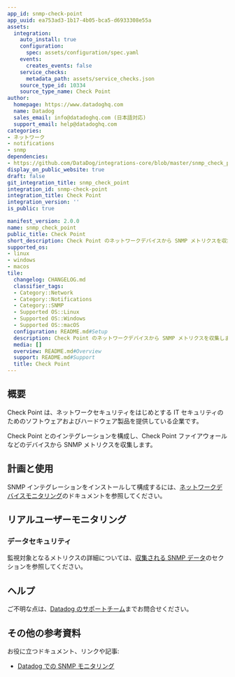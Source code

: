 ```yaml
---
app_id: snmp-check-point
app_uuid: ea753ad3-1b17-4b05-bca5-d6933308e55a
assets:
  integration:
    auto_install: true
    configuration:
      spec: assets/configuration/spec.yaml
    events:
      creates_events: false
    service_checks:
      metadata_path: assets/service_checks.json
    source_type_id: 10334
    source_type_name: Check Point
author:
  homepage: https://www.datadoghq.com
  name: Datadog
  sales_email: info@datadoghq.com (日本語対応)
  support_email: help@datadoghq.com
categories:
- ネットワーク
- notifications
- snmp
dependencies:
- https://github.com/DataDog/integrations-core/blob/master/snmp_check_point/README.md
display_on_public_website: true
draft: false
git_integration_title: snmp_check_point
integration_id: snmp-check-point
integration_title: Check Point
integration_version: ''
is_public: true

manifest_version: 2.0.0
name: snmp_check_point
public_title: Check Point
short_description: Check Point のネットワークデバイスから SNMP メトリクスを収集します。
supported_os:
- linux
- windows
- macos
tile:
  changelog: CHANGELOG.md
  classifier_tags:
  - Category::Network
  - Category::Notifications
  - Category::SNMP
  - Supported OS::Linux
  - Supported OS::Windows
  - Supported OS::macOS
  configuration: README.md#Setup
  description: Check Point のネットワークデバイスから SNMP メトリクスを収集します。
  media: []
  overview: README.md#Overview
  support: README.md#Support
  title: Check Point
---
```


<!--  SOURCED FROM https://github.com/DataDog/integrations-core -->


## 概要

Check Point は、ネットワークセキュリティをはじめとする IT セキュリティのためのソフトウェアおよびハードウェア製品を提供している企業です。

Check Point とのインテグレーションを構成し、Check Point ファイアウォールなどのデバイスから SNMP メトリクスを収集します。

## 計画と使用

SNMP インテグレーションをインストールして構成するには、[ネットワークデバイスモニタリング][1]のドキュメントを参照してください。

## リアルユーザーモニタリング

### データセキュリティ

監視対象となるメトリクスの詳細については、[収集される SNMP データ][2]のセクションを参照してください。

## ヘルプ

ご不明な点は、[Datadog のサポートチーム][3]までお問合せください。

## その他の参考資料

お役に立つドキュメント、リンクや記事:

* [Datadog での SNMP モニタリング][4]



[1]: https://docs.datadoghq.com/ja/network_performance_monitoring/devices/setup
[2]: https://docs.datadoghq.com/ja/network_performance_monitoring/devices/data
[3]: https://docs.datadoghq.com/ja/help/
[4]: https://www.datadoghq.com/blog/monitor-snmp-with-datadog/
